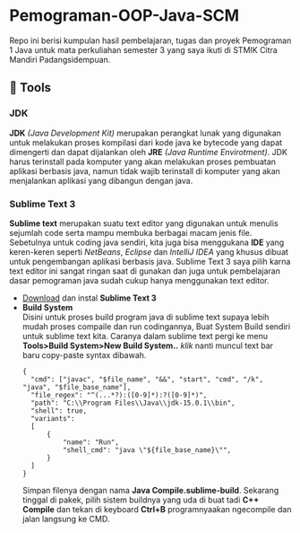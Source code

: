 # Pemograman-OOP-Java-SCM
Repo ini berisi kumpulan hasil pembelajaran, tugas dan proyek Pemograman 1 Java untuk mata perkuliahan semester 3 yang saya ikuti di STMIK Citra Mandiri Padangsidempuan.

## 🔧 Tools

### JDK

**JDK** *(Java Development Kit)* merupakan perangkat lunak yang digunakan untuk melakukan proses kompilasi dari kode java ke bytecode yang dapat dimengerti dan dapat dijalankan oleh **JRE** *(Java Runtime Envirotment)*. JDK harus terinstall pada komputer yang akan melakukan proses pembuatan aplikasi berbasis java, namun tidak wajib terinstall di komputer yang akan menjalankan aplikasi yang dibangun dengan java.

### Sublime Text 3

**Sublime text** merupakan suatu text editor yang digunakan untuk menulis sejumlah code serta mampu membuka berbagai macam jenis file. Sebetulnya untuk coding java sendiri, kita juga bisa menggukana **IDE** yang keren-keren seperti *NetBeans*, *Eclipse* dan *IntelliJ IDEA* yang khusus dibuat untuk pengembangan aplikasi berbasis java. Sublime Text 3 saya pilih karna text editor ini sangat ringan saat di gunakan dan juga untuk pembelajaran dasar pemograman java sudah cukup hanya menggunakan text editor.

- [Download](https://www.sublimetext.com/) dan instal **Sublime Text 3**
- **Build System** <br>
  Disini untuk proses build program java di sublime text supaya lebih mudah proses compaile dan run codingannya, Buat System Build sendiri untuk sublime text kita. Caranya dalam sublime text pergi ke menu **Tools>Build System>New Build System..** *klik* nanti muncul text bar baru copy-paste syntax dibawah. <br>
  ```
  {
  	"cmd": ["javac", "$file_name", "&&", "start", "cmd", "/k", "java", "$file_base_name"],
  	"file_regex": "^(...*?):([0-9]*):?([0-9]*)",
  	"path": "C:\\Program Files\\Java\\jdk-15.0.1\\bin",
  	"shell": true,
  	"variants":
  	[
  		{
  			"name": "Run",
  			"shell_cmd": "java \"${file_base_name}\"",
  		}
  	]
  }
  ```
  Simpan filenya dengan nama **Java Compile.sublime-build**. Sekarang tinggal di pakek, pilih sistem buildnya yang uda di buat tadi **C++ Compile** dan tekan di keyboard **Ctrl+B** programnyaakan ngecompile dan jalan langsung ke CMD.